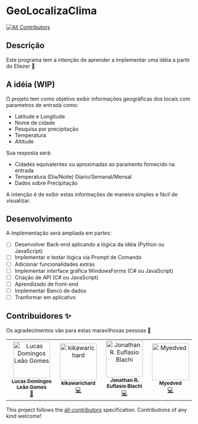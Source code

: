 # GeoLocalizaClima
<!-- ALL-CONTRIBUTORS-BADGE:START - Do not remove or modify this section -->
[![All Contributors](https://img.shields.io/badge/all_contributors-4-orange.svg?style=flat-square)](#contributors-)
<!-- ALL-CONTRIBUTORS-BADGE:END -->

## Descrição

Este programa tem a intenção de aprender a implementar uma idéia a partir do Eliezer :tada:

## A idéia (WIP)

O projeto tem como objetivo exibir informações geográficas dos locais com parametros de entrada como:
- Latitude e Longitude
- Nome de cidade
- Pesquisa por precipitação
- Temperatura
- Altitude

Sua resposta será: 
- Cidades equivalentes ou aproximadas ao paramento fornecido na entrada
- Temperatura (Dia/Noite) Diario/Semanal/Mensal
- Dados sobre Precipitação 

A intenção é de exibir estas informações de maneira simples e fácil de visualizar.

## Desenvolvimento

A implementação será ampliada em partes:

- [ ] Desenvolver Back-end aplicando a lógica da idéia (Python ou JavaScript)
- [ ] Implementar e testar lógica via Prompt de Comando
- [ ] Adicionar funcionalidades extras
- [ ] Implementar interface gráfica WindowsForms (C# ou JavaScript)
- [ ] Criação de API (C# ou JavaScript)
- [ ] Aprendizado de front-end
- [ ] Implementar Banco de dados
- [ ] Tranformar em aplicativo

## Contribuidores  ✨
Os agradecimentos vão para estas maravilhosas pessoas 👀

<!-- ALL-CONTRIBUTORS-LIST:START - Do not remove or modify this section -->
<!-- prettier-ignore-start -->
<!-- markdownlint-disable -->
<table>
  <tbody>
    <tr>
      <td align="center"><a href="https://github.com/lucasdlg5"><img src="https://avatars.githubusercontent.com/u/15839576?v=4?s=100" width="100px;" alt="Lucas Domingos Leão Gomes"/><br /><sub><b>Lucas Domingos Leão Gomes</b></sub></a><br /><a href="#projectManagement-lucasdlg5" title="Project Management">📆</a></td>
      <td align="center"><a href="https://github.com/kikawarichard"><img src="https://avatars.githubusercontent.com/u/60164646?v=4?s=100" width="100px;" alt="kikawarichard"/><br /><sub><b>kikawarichard</b></sub></a><br /><a href="https://github.com/lucasdlg5/GeoLocalizaClima/commits?author=kikawarichard" title="Code">💻</a></td>
      <td align="center"><a href="https://github.com/JohnBlachi"><img src="https://avatars.githubusercontent.com/u/115372819?v=4?s=100" width="100px;" alt="Jonathan R. Euflasio Blachi"/><br /><sub><b>Jonathan R. Euflasio Blachi</b></sub></a><br /><a href="https://github.com/lucasdlg5/GeoLocalizaClima/commits?author=JohnBlachi" title="Code">💻</a></td>
      <td align="center"><a href="https://github.com/Myedved"><img src="https://avatars.githubusercontent.com/u/97777088?v=4?s=100" width="100px;" alt="Myedved"/><br /><sub><b>Myedved</b></sub></a><br /><a href="https://github.com/lucasdlg5/GeoLocalizaClima/commits?author=Myedved" title="Code">💻</a></td>
    </tr>
  </tbody>
</table>

<!-- markdownlint-restore -->
<!-- prettier-ignore-end -->

<!-- ALL-CONTRIBUTORS-LIST:END -->


This project follows the [all-contributors](https://github.com/all-contributors/all-contributors) specification. Contributions of any kind welcome!
